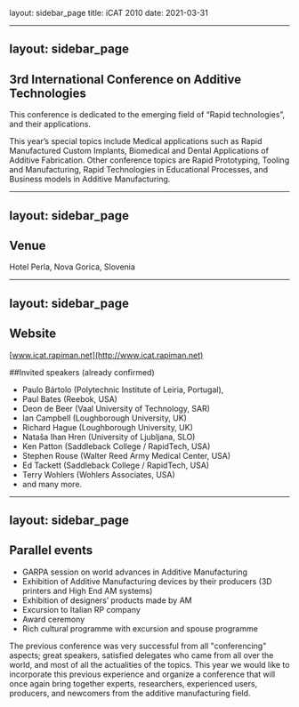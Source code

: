 layout: sidebar_page
title: iCAT 2010
date: 2021-03-31

---
layout: sidebar_page
---

## 3rd International Conference on Additive Technologies

  
This conference is dedicated to the emerging field of “Rapid technologies”, and their applications.
<!--break-->
This year’s special topics include Medical applications such as Rapid Manufactured Custom Implants, Biomedical and Dental Applications of Additive Fabrication. Other conference topics are Rapid Prototyping, Tooling and Manufacturing, Rapid Technologies in Educational Processes, and Business models in Additive Manufacturing.  
  
---
layout: sidebar_page
---

## Venue

Hotel Perla, Nova Gorica, Slovenia  
  
---
layout: sidebar_page
---

## Website

[www.icat.rapiman.net](http://www.icat.rapiman.net) 

##Invited speakers (already confirmed)  
* Paulo Bártolo (Polytechnic Institute of Leiria, Portugal),  
* Paul Bates (Reebok, USA)  
* Deon de Beer (Vaal University of Technology, SAR)  
* Ian Campbell (Loughborough University, UK)  
* Richard Hague (Loughborough University, UK)  
* Nataša Ihan Hren (University of Ljubljana, SLO)  
* Ken Patton (Saddleback College / RapidTech, USA)  
* Stephen Rouse (Walter Reed Army Medical Center, USA)  
* Ed Tackett (Saddleback College / RapidTech, USA)  
* Terry Wohlers (Wohlers Associates, USA)  
* and many more. 

---
layout: sidebar_page
---

## Parallel events

* GARPA session on world advances in Additive Manufacturing  
* Exhibition of Additive Manufacturing devices by their producers (3D printers and High End AM systems)     
* Exhibition of designers’ products made by AM  
* Excursion to Italian RP company  
* Award ceremony   
* Rich cultural programme with excursion and spouse programme   

The previous conference was very successful from all "conferencing" aspects; great speakers, satisfied delegates who came from all over the world, and most of all the actualities of the topics. This year we would like to incorporate this previous experience and organize a conference that will once again bring together experts, researchers, experienced users, producers, and newcomers from the additive manufacturing field.